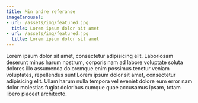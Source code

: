 ```yaml
---
title: Min andre referanse
imageCarousel:
- url: /assets/img/featured.jpg
  title: Lorem ipsum dolor sit amet
- url: /assets/img/featured.jpg
  title: Lorem ipsum dolor sit amet
---
```


Lorem ipsum dolor sit amet, consectetur adipisicing elit. Laboriosam deserunt minus harum nostrum, corporis nam ad labore voluptate soluta dolores illo assumenda doloremque enim possimus tenetur veniam voluptates, repellendus sunt!Lorem ipsum dolor sit amet, consectetur adipisicing elit. Ullam harum nulla tempora vel eveniet dolore eum error nam dolor molestias fugiat doloribus cumque quae accusamus ipsam, totam libero placeat architecto.